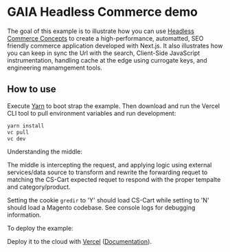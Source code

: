 # GAIA Headless Commerce demo

The goal of this example is to illustrate how you can use [Headless Commerce Concepts](https://docs.google.com/document/d/1EQMWpQiQlj6o5ihBY0w8GpxzrQmy5SKSnt7BAENIGKE/edit#) to create a high-performance, automatted, SEO friendly commerce application developed with Next.js. It also illustrates how you can keep in sync the Url with the search, Client-Side JavaScript instrumentation, handling cache at the edge using currogate keys, and engineering manamgement tools.

## How to use

Execute [Yarn](https://yarnpkg.com/lang/en/docs/cli/create/) to boot strap the example. Then download and run the Vercel CLI tool to pull environment variables and run development:

```bash
yarn install
vc pull
vc dev
```
Understanding the middle:

The middle is intercepting the request, and applying logic using external services/data source to transform and rewrite the forwarding requet to
matching the CS-Cart expected requet to respond with the proper tempalte and category/product.

Setting the cookie `gredir` to 'Y' should load CS-Cart while setting to 'N' should load a Magento codebase. See console logs for debugging information.

To deploy the example:

Deploy it to the cloud with [Vercel](https://vercel.com/new?utm_source=github&utm_medium=readme&utm_campaign=next-example) ([Documentation](https://nextjs.org/docs/deployment)).
